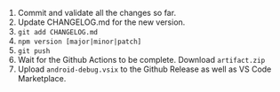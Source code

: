1. Commit and validate all the changes so far.
1. Update CHANGELOG.md for the new version.
1. `git add CHANGELOG.md`
1. `npm version [major|minor|patch]`
1. `git push`
1. Wait for the Github Actions to be complete. Download `artifact.zip`
1. Upload `android-debug.vsix` to the Github Release as well as VS Code Marketplace.